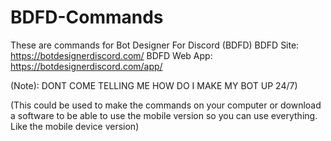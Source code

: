 # BDFD-Commands
These are commands for Bot Designer For Discord (BDFD)
BDFD Site: https://botdesignerdiscord.com/ 
BDFD Web App: https://botdesignerdiscord.com/app/

(Note): DONT COME TELLING ME HOW DO I MAKE MY BOT UP 24/7)

(This could be used to make the commands on your computer or download a software to be able to use the mobile version so you can use everything. Like the mobile device version) 
